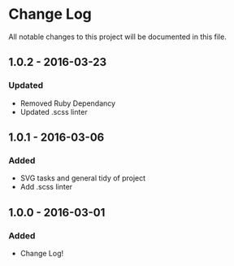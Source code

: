 # Change Log
All notable changes to this project will be documented in this file.

## 1.0.2 - 2016-03-23
### Updated
- Removed Ruby Dependancy
- Updated .scss linter

## 1.0.1 - 2016-03-06
### Added
- SVG tasks and general tidy of project
- Add .scss linter

## 1.0.0 - 2016-03-01
### Added
- Change Log!
